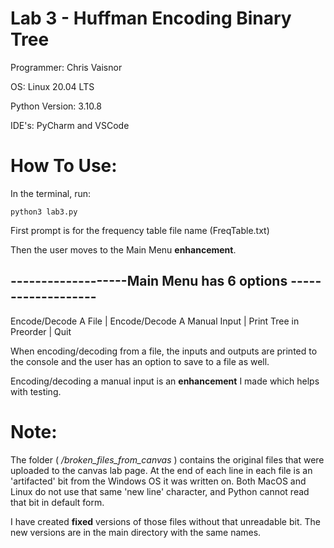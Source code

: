 # Lab 3 - Huffman Encoding Binary Tree
Programmer: Chris Vaisnor

OS: Linux 20.04 LTS

Python Version: 3.10.8

IDE's: PyCharm and VSCode

# How To Use:
In the terminal, run:

```commandline
python3 lab3.py
```
First prompt is for the frequency table file name (FreqTable.txt)

Then the user moves to the Main Menu **enhancement**.

## -------------------Main Menu has 6 options -------------------

Encode/Decode A File | Encode/Decode A Manual Input | Print Tree in Preorder | Quit

When encoding/decoding from a file, the inputs and outputs are printed to the console and the user has an option to save to a file as well. 

Encoding/decoding a manual input is an **enhancement** I made which helps with testing.

# Note:
The folder ( */broken_files_from_canvas* ) contains the original files that were uploaded to the canvas lab page. At the end of each line in each file is an 'artifacted' bit from the Windows OS it was written on. Both MacOS and Linux do not use that same 'new line' character, and Python cannot read that bit in default form.

I have created **fixed** versions of those files without that unreadable bit. The new versions are in the main directory with the same names.